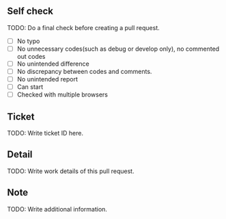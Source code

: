 ## Self check

TODO: Do a final check before creating a pull request.

- [ ] No typo
- [ ] No unnecessary codes(such as debug or develop only), no commented out codes
- [ ] No unintended difference
- [ ] No discrepancy between codes and comments.
- [ ] No unintended report
- [ ] Can start
- [ ] Checked with multiple browsers

## Ticket

TODO: Write ticket ID here.

## Detail

TODO: Write work details of this pull request.

## Note

TODO: Write additional information.
